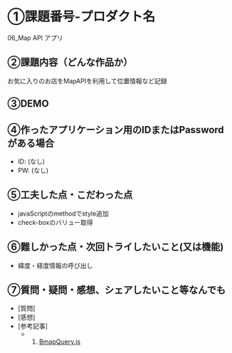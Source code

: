 # ①課題番号-プロダクト名

06_Map API アプリ

## ②課題内容（どんな作品か）

お気に入りのお店をMapAPIを利用して位置情報など記録

## ③DEMO



## ④作ったアプリケーション用のIDまたはPasswordがある場合

- ID: (なし)
- PW: (なし)

## ⑤工夫した点・こだわった点

- javaScriptのmethodでstyle追加
- check-boxのバリュー取得


## ⑥難しかった点・次回トライしたいこと(又は機能)

- 緯度・経度情報の呼び出し

## ⑦質問・疑問・感想、シェアしたいこと等なんでも

- [質問]
- [感想]
- [参考記事]
  - 1. [BmapQuery.js](https://www.mapapi.org/indexb.php)
 
  